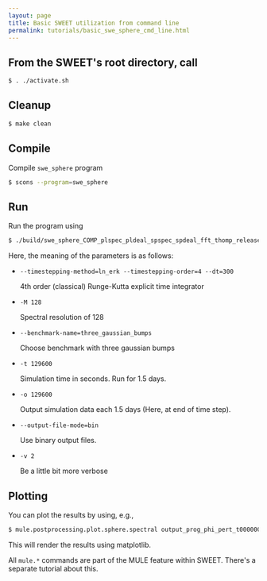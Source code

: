 ```yaml
---
layout: page
title: Basic SWEET utilization from command line
permalink: tutorials/basic_swe_sphere_cmd_line.html
---
```


## From the SWEET's root directory, call
```bash
$ . ./activate.sh
```

## Cleanup
```bash
$ make clean
```

## Compile

Compile ```swe_sphere``` program
```bash
$ scons --program=swe_sphere
```


## Run

Run the program using
```bash
$ ./build/swe_sphere_COMP_plspec_pldeal_spspec_spdeal_fft_thomp_release  -M 128 --timestepping-method=ln_erk --timestepping-order=4 --dt=300 --benchmark-name=three_gaussian_bumps -t 129600 -o 129600 --output-file-mode=bin -v 2
```
Here, the meaning of the parameters is as follows:

* ```--timestepping-method=ln_erk --timestepping-order=4 --dt=300```

	4th order (classical) Runge-Kutta explicit time integrator

* ```-M 128```

	Spectral resolution of 128

* ```--benchmark-name=three_gaussian_bumps```

	Choose benchmark with three gaussian bumps


* ```-t 129600```

	Simulation time in seconds. Run for 1.5 days.


* ```-o 129600```

	Output simulation data each 1.5 days (Here, at end of time step).

* ```--output-file-mode=bin```

	Use binary output files.

* ```-v 2```

	Be a little bit more verbose


## Plotting

You can plot the results by using, e.g.,
```bash
$ mule.postprocessing.plot.sphere.spectral output_prog_phi_pert_t00000000036.00000000.sweet
```

This will render the results using matplotlib.

All ```mule.*``` commands are part of the MULE feature within SWEET. There's a separate tutorial about this.
